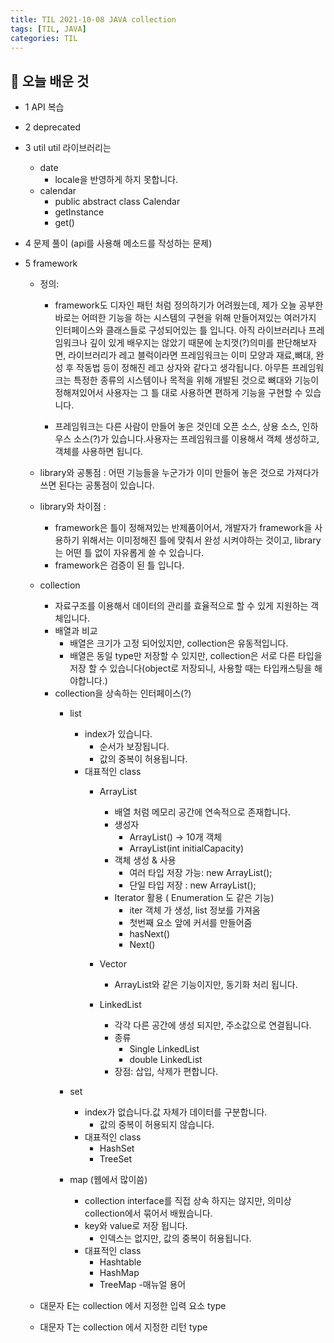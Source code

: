 ```yaml
---
title: TIL 2021-10-08 JAVA collection 
tags: [TIL, JAVA]
categories: TIL
---
```

## 👀 오늘 배운 것 


- 1 API 복습 
- 2 deprecated
- 3 util
    util 라이브러리는 
    - date
        - locale을 반영하게 하지 못합니다. 
    - calendar
        - public abstract class Calendar
        - getInstance
        - get()
- 4 문제 풀이 (api를 사용해 메소드를 작성하는 문제) 
    
- 5 framework 
    - 정의: 
        - framework도 디자인 패턴 처럼 정의하기가 어려웠는데, 제가 오늘 공부한 바로는 어떠한 기능을 하는 시스템의 구현을 위해 만들어져있는 여러가지 인터페이스와 클래스들로 구성되어있는 틀 입니다. 아직 라이브러리나 프레임워크나 깊이 있게 배우지는 않았기 때문에 눈치껏(?)의미를 판단해보자면, 라이브러리가 레고 블럭이라면 프레임워크는 이미 모양과 재료,뼈대, 완성 후 작동법 등이 정해진 레고 상자와 같다고 생각됩니다. 
        아무튼 프레임워크는 특정한 종류의 시스템이나 목적을 위해 개발된 것으로 뼈대와 기능이 정해져있어서 사용자는 그 틀 대로 사용하면 편하게 기능을 구현할 수 있습니다. 

        - 프레임워크는 다른 사람이 만들어 놓은 것인데 오픈 소스, 상용 소스, 인하우스 소스(?)가 있습니다.사용자는 프레임워크를 이용해서 객체 생성하고, 객체를 사용하면 됩니다. 

    - library와 공통점 : 
        어떤 기능들을 누군가가 이미 만들어 놓은 것으로 가져다가 쓰면 된다는 공통점이 있습니다.  
    - library와 차이점 :       
         - framework은 틀이 정해져있는 반제품이어서, 개발자가 framework을 사용하기 위해서는 이미정해진 틀에 맞춰서 완성 시켜야하는 것이고, library는 어떤 틀 없이 자유롭게 쓸 수 있습니다. 
         - framework은 검증이 된 틀 입니다. 

    - collection 
        - 자료구조를 이용해서 데이터의 관리를 효율적으로 할 수 있게 지원하는 객체입니다. 
        - 배열과 비교 
            - 배열은 크기가 고정 되어있지만, collection은 유동적입니다. 
            - 배열은 동일 type만 저장할 수 있지만, collection은 서로 다른 타입을 저장 할 수 있습니다(object로 저장되니, 사용할 때는 타입캐스팅을 해야합니다.)
        - collection을 상속하는 인터페이스(?)
            - list
                - index가 있습니다.
                    - 순서가 보장됩니다.
                    - 값의 중복이 허용됩니다. 
                - 대표적인 class 
                    - ArrayList 
                        - 배열 처럼 메모리 공간에 연속적으로 존재합니다. 
                        - 생성자 
                            - ArrayList() -> 10개 객체 
                            - ArrayList(int initialCapacity)
                        - 객체 생성 & 사용 
                            - 여러 타입 저장 가능:  new ArrayList();
                            - 단일 타입 저장 :   new ArrayList<Type>();
                        - Iterator 활용 ( Enumeration 도 같은 기능)
                            - iter 객체 가 생성, list 정보를 가져옴 
                            - 첫번째 요소 앞에 커서를 만들어줌 
                            - hasNext()
                            - Next()
                    - Vector
                        - ArrayList와 같은 기능이지만, 동기화 처리 됩니다.


                    - LinkedList
                        - 각각 다른 공간에 생성 되지만, 주소값으로 연결됩니다. 
                        - 종류
                            - Single LinkedList
                            - double LinkedList
                        - 장점: 삽입, 삭제가 편합니다. 

            - set 
                - index가 없습니다.값 자체가 데이터를 구분합니다.   
                    - 값의 중복이 허용되지 않습니다.
                - 대표적인 class
                    - HashSet
                    - TreeSet

            - map (웹에서 많이씀)
                - collection interface를 직접 상속 하지는 않지만, 의미상 collection에서 묶어서 배웠습니다. 
                - key와 value로 저장 됩니다.
                    - 인덱스는 없지만, 값의 중복이 허용됩니다. 
                - 대표적인 class
                    - Hashtable
                    - HashMap
                    - TreeMap
-매뉴얼 용어
    -  대문자 E는 collection 에서 지정한 입력 요소 type
    -  대문자 T는 collection 에서 지정한 리턴 type